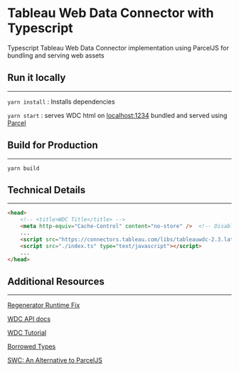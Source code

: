 # Tableau Web Data Connector with Typescript

Typescript Tableau Web Data Connector implementation using ParcelJS for bundling and serving web assets


## Run it locally
----------------------------
`yarn install` : Installs dependencies

`yarn start` : serves WDC html on [localhost:1234](http://localhost:1234) bundled and served using [Parcel](https://parceljs.org/)

## Build for Production
---------------------------
`yarn build`

## Technical Details
---------------------------



```html
<head>
    <!-- <title>WDC Title</title> -->
    <meta http-equiv="Cache-Control" content="no-store" />  <!-- Disable caching in the WDC browser -->
    ...
    <script src="https://connectors.tableau.com/libs/tableauwdc-2.3.latest.js" type="text/javascript"></script>
    <script src="./index.ts" type="text/javascript"></script>
    ...
</head>
```

## Additional Resources
---------------------------

[Regenerator Runtime Fix](https://flaviocopes.com/parcel-regeneratorruntime-not-defined/)

[WDC API docs](https://tableau.github.io/webdataconnector/docs/api_ref.html)

[WDC Tutorial](https://tableau.github.io/webdataconnector/docs/wdc_tutorial)

[Borrowed Types](https://github.com/jdunkerley/TableauWDC/blob/master/src/tableau.d.ts)

[SWC: An Alternative to ParcelJS](https://swc.rs/)